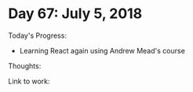 # Day 67: July 5, 2018

Today's Progress: 
- Learning React again using Andrew Mead's course

Thoughts:

Link to work: 